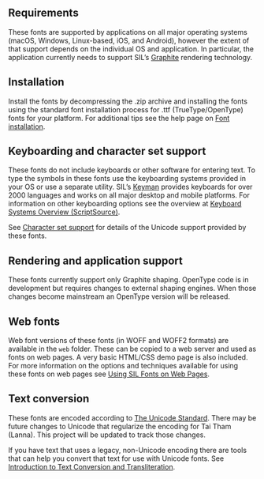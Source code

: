 
## Requirements

These fonts are supported by applications on all major operating systems (macOS, Windows, Linux-based, iOS, and Android), however the extent of that support depends on the individual OS and application. In particular, the application currently needs to support SIL’s [Graphite](https://graphite.sil.org) rendering technology.

## Installation

Install the fonts by decompressing the .zip archive and installing the fonts using the standard font installation process for .ttf (TrueType/OpenType) fonts for your platform. For additional tips see the help page on [Font installation](https://software.sil.org/fonts/installation).

## Keyboarding and character set support

These fonts do not include keyboards or other software for entering text. To type the symbols in these fonts use the keyboarding systems provided in your OS or use a separate utility. SIL’s [Keyman](https://keyman.com/) provides keyboards for over 2000 languages and works on all major desktop and mobile platforms. For information on other keyboarding options see the overview at [Keyboard Systems Overview (ScriptSource)](https://scriptsource.org/entry/ytr8g8n6sw).

See [Character set support](charset) for details of the Unicode support provided by these fonts.

## Rendering and application support

These fonts currently support only Graphite shaping. OpenType code is in development but requires changes to external shaping engines. When those changes become mainstream an OpenType version will be released.

## Web fonts

Web font versions of these fonts (in WOFF and WOFF2 formats) are available in the `web` folder. These can be copied to a web server and used as fonts on web pages. A very basic HTML/CSS demo page is also included. For more information on the options and techniques available for using these fonts on web pages see [Using SIL Fonts on Web Pages](http://software.sil.org/fonts/webfonts).

## Text conversion

These fonts are encoded according to [The Unicode Standard](http://unicode.org). There may be future changes to Unicode that regularize the encoding for Tai Tham (Lanna). This project will be updated to track those changes.

If you have text that uses a legacy, non-Unicode encoding there are tools that can help you convert that text for use with Unicode fonts. See [Introduction to Text Conversion and Transliteration](https://scriptsource.org/entry/xlzd6n5aqt).
